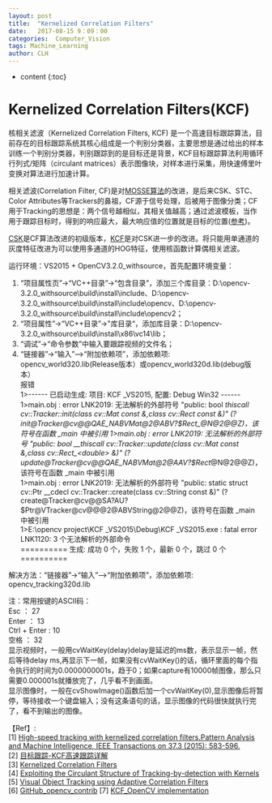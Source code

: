 ```yaml
---
layout: post
title:  "Kernelized Correlation Filters"
date:   2017-08-15 9：09：00
categories:  Computer_Vision
tags: Machine_Learning
author: CLH
---
```


* content
{:toc}

# Kernelized Correlation Filters(KCF) #
核相关滤波（Kernelized Correlation Filters, KCF) 是一个高速目标跟踪算法，目前存在的目标跟踪系统其核心组成是一个判别分类器，主要思想是通过给出的样本训练一个判别分类器，判别跟踪到的是目标还是背景，KCF目标跟踪算法利用循环行列式/矩阵（circulant matrices）表示图像块，对样本进行采集，用快速傅里叶变换对算法进行加速计算。        
  
相关滤波(Correlation Filter, CF)是对[MOSSE算法](http://www.cs.colostate.edu/~vision/publications/bolme_cvpr10.pdf)的改进，是后来CSK、STC、Color Attributes等Trackers的鼻祖，CF源于信号处理，后被用于图像分类；CF用于Tracking的思想是：两个信号越相似，其相关值越高；通过滤波模板，当作用于跟踪目标时，得到的响应最大，最大响应值的位置就是目标的位置([参考](http://www.cnblogs.com/hanhuili/p/4266990.html))。    
     
[CSK](http://www.robots.ox.ac.uk/~joao/publications/henriques_eccv2012.pdf)是CF算法改进的初级版本，[KCF](https://arxiv.org/pdf/1404.7584.pdf)是对CSK进一步的改进。将只能用单通道的灰度特征改进为可以使用多通道的HOG特征，使用核函数计算偶相关滤波。   

运行环境：VS2015 + OpenCV3.2.0_withsource，首先配置环境变量：   
1. “项目属性页”->“VC++目录”->“包含目录”，添加三个库目录：D:\opencv-3.2.0_withsource\build\install\include、D:\opencv-3.2.0_withsource\build\install\include\opencv、D:\opencv-3.2.0_withsource\build\install\include\opencv2；      
2. “项目属性”->“VC++目录”->"库目录“，添加库目录：D:\opencv-3.2.0_withsource\build\install\x86\vc14\lib；    
3. “调试”->“命令参数”中输入要跟踪视频的文件名；      
4. “链接器”->“输入”—>“附加依赖项”，添加依赖项: opencv_world320.lib(Release版本）或opencv_world320d.lib(debug版本）     
报错   
1>------ 已启动生成: 项目: KCF _VS2015, 配置: Debug Win32 ------   
1>main.obj : error LNK2019: 无法解析的外部符号 "public: bool __thiscall cv::Tracker::init(class cv::Mat const &,class cv::Rect_<double> const &)" (?init@Tracker@cv@@QAE_NABVMat@2@ABV?$Rect_@N@2@@Z)，该符号在函数 _main 中被引用      
1>main.obj : error LNK2019: 无法解析的外部符号 "public: bool __thiscall cv::Tracker::update(class cv::Mat const &,class cv::Rect_<double> &)" (?update@Tracker@cv@@QAE_NABVMat@2@AAV?$Rect_@N@2@@Z)，该符号在函数 _main 中被引用    
1>main.obj : error LNK2019: 无法解析的外部符号 "public: static struct cv::Ptr<class cv::Tracker> __cdecl cv::Tracker::create(class cv::String const &)" (?create@Tracker@cv@@SA?AU?$Ptr@VTracker@cv@@@2@ABVString@2@@Z)，该符号在函数 _main 中被引用    
1>E:\opencv project\KCF _VS2015\Debug\KCF _VS2015.exe : fatal error LNK1120: 3 个无法解析的外部命令   
========== 生成: 成功 0 个，失败 1 个，最新 0 个，跳过 0 个 ==========

解决方法：“链接器”->“输入”—>“附加依赖项”，添加依赖项: opencv_tracking320d.lib     
 
注：常用按键的ASCII码：   
Esc ： 27  
Enter ： 13     
Ctrl + Enter : 10     
空格 ： 32   
显示视频时，一般用cvWaitKey(delay)delay是延迟的ms数，表示显示一帧，然后等待delay ms,再显示下一帧，如果没有cvWaitKey()的话，循环里面的每个指令执行的时间为0.0000000001s，趋于0；如果capture有10000帧图像，那么只需要0.000001s就播放完了，几乎看不到画面。    
显示图像时，一般在cvShowImage()函数后加一个cvWaitKey(0),显示图像后将暂停，等待接收一个键盘输入；没有这条语句的话，显示图像的代码很快就执行完了，看不到输出的图像。
     
【Ref】:     
[1] [High-speed tracking with kernelized 
correlation filters.Pattern Analysis and Machine Intelligence, IEEE 
Transactions on 37.3 (2015): 583-596.](https://arxiv.org/pdf/1404.7584.pdf)    
[2] [目标跟踪-KCF高速跟踪详解](http://blog.csdn.net/shenxiaolu1984/article/details/50905283)     
[3] [Kernelized Correlation Filters](http://www.robots.ox.ac.uk/~joao/circulant/)       
[4] [Exploiting the Circulant Structure of Tracking-by-detection with Kernels](http://www.robots.ox.ac.uk/~joao/publications/henriques_eccv2012.pdf)        
[5] [Visual Object Tracking using Adaptive Correlation Filters](http://www.cs.colostate.edu/~vision/publications/bolme_cvpr10.pdf)     
[6] [GitHub_opencv_contrib](https://github.com/opencv/opencv_contrib/tree/master/modules/tracking)
[7] [KCF_OpenCV implementation](https://github.com/clhne/clhne.github.io/tree/master/src/KCF_Object_Tracking)